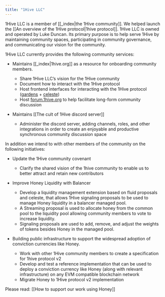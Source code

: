 ```yaml
---
title: "1Hive LLC"
---
```

1Hive LLC is a member of [[_index|the 1Hive community]]. We helped launch the [[An overview of the 1Hive protocol|1hive protocol]]. 1Hive LLC is owned and operated by Luke Duncan. Its primary purpose is to help serve 1Hive by maintaining community spaces, participating in community governance, and communicating our vision for the community.

1Hive LLC currently provides the following community services:
* Maintains [[_index|1hive.org]] as a resource for onboarding community members. 
  * Share 1Hive LLC’s vision for the 1Hive community
  * Document how to interact with the 1Hive protocol
  * Host frontend interfaces for interacting with the 1Hive protocol ([gardens](https://gardens.1hive.org) + [celeste](https://celeste.1hive.org/#/dashboard))
  * Host [forum.1hive.org](https://forum.1hive.org) to help facilitate long-form community discussion 

* Maintains [[The cult of 1Hive discord server]] 
  * Administer the discord server, adding channels, roles, and other integrations in order to create an enjoyable and productive synchronous community discussion space

In addition we intend to with other members of the community on the following initiatives: 

* Update the 1Hive community covenant
  * Clarify the shared vision of the 1hive community to enable us to better attract and retain new contributors

* Improve Honey Liquidity with Balancer
  * Develop a liquidity management extension based on fluid proposals and celeste, that allows 1Hive signaling proposals to be used to manage Honey liquidity in a balancer managed pool. 
  * A Streaming proposal is used to allocate honey from the common pool to the liquidity pool allowing community members to vote to increase liquidity. 
  * Signaling proposals are used to add, remove, and adjust the weights of tokens besides Honey in the managed pool.

* Building public infrastructure to support the widespread adoption of conviction currencies like Honey. 
  * Work with other 1Hive community members to create a specification for 1hive protocol v2 
  * Develop and test a reference implementation that can be used to deploy a conviction currency like Honey (along with relevant infrastructure) on any EVM compatible blockchain network 
  * Migrate Honey to 1Hive protocol v2 implementation

Please read: [[How to support our work using Honey]]


